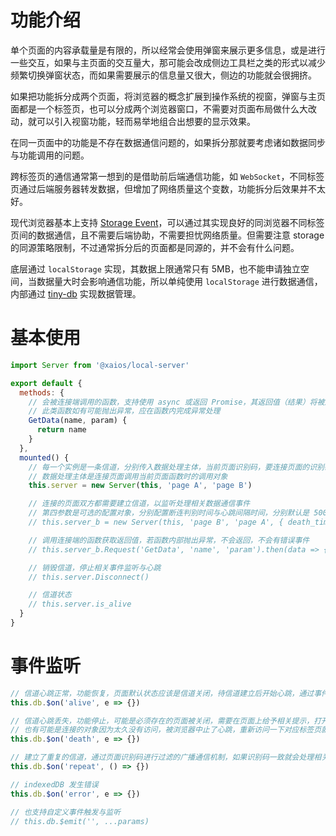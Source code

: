 # 功能介绍

单个页面的内容承载量是有限的，所以经常会使用弹窗来展示更多信息，或是进行一些交互，如果与主页面的交互量大，那可能会改成侧边工具栏之类的形式以减少频繁切换弹窗状态，而如果需要展示的信息量又很大，侧边的功能就会很拥挤。

如果把功能拆分成两个页面，将浏览器的概念扩展到操作系统的视窗，弹窗与主页面都是一个标签页，也可以分成两个浏览器窗口，不需要对页面布局做什么大改动，就可以引入视窗功能，轻而易举地组合出想要的显示效果。

在同一页面中的功能是不存在数据通信问题的，如果拆分那就要考虑诸如数据同步与功能调用的问题。

跨标签页的通信通常第一想到的是借助前后端通信功能，如 `WebSocket`，不同标签页通过后端服务器转发数据，但增加了网络质量这个变数，功能拆分后效果并不太好。

现代浏览器基本上支持 [Storage Event](https://developer.mozilla.org/zh-CN/docs/Web/API/Window/storage_event)，可以通过其实现良好的同浏览器不同标签页间的数据通信，且不需要后端协助，不需要担忧网络质量。但需要注意 storage 的同源策略限制，不过通常拆分后的页面都是同源的，并不会有什么问题。

底层通过 `localStorage` 实现，其数据上限通常只有 5MB，也不能申请独立空间，当数据量大时会影响通信功能，所以单纯使用 `localStorage` 进行数据通信，内部通过 [tiny-db](https://www.npmjs.com/package/@xaios/tiny-db) 实现数据管理。

# 基本使用

```javascript
import Server from '@xaios/local-server'

export default {
  methods: {
    // 会被连接端调用的函数，支持使用 async 或返回 Promise，其返回值（结果）将被返回给调用端
    // 此类函数如有可能抛出异常，应在函数内完成异常处理
    GetData(name, param) {
      return name
    }
  },
  mounted() {
    // 每一个实例是一条信道，分别传入数据处理主体，当前页面识别码，要连接页面的识别码
    // 数据处理主体是连接页面调用当前页面函数时的调用对象
    this.server = new Server(this, 'page A', 'page B')

    // 连接的页面双方都需要建立信道，以监听处理相关数据通信事件
    // 第四参数是可选的配置对象，分别配置断连判别时间与心跳间隔时间，分别默认是 5000 与 4000，单位毫秒
    // this.server_b = new Server(this, 'page B', 'page A', { death_time, heart_time })

    // 调用连接端的函数获取返回值，若函数内部抛出异常，不会返回，不会有错误事件
    // this.server_b.Request('GetData', 'name', 'param').then(data => {})

    // 销毁信道，停止相关事件监听与心跳
    // this.server.Disconnect()

    // 信道状态
    // this.server.is_alive
  }
}
```

# 事件监听

```javascript
// 信道心跳正常，功能恢复，页面默认状态应该是信道关闭，待信道建立后开始心跳，通过事件更新状态
this.db.$on('alive', e => {})

// 信道心跳丢失，功能停止，可能是必须存在的页面被关闭，需要在页面上给予相关提示，打开指定页面
// 也有可能是连接的对象因为太久没有访问，被浏览器中止了心跳，重新访问一下对应标签页就可以恢复
this.db.$on('death', e => {})

// 建立了重复的信道，通过页面识别码进行过滤的广播通信机制，如果识别码一致就会处理相关数据，页面重复不能保证数据来源
this.db.$on('repeat', () => {})

// indexedDB 发生错误
this.db.$on('error', e => {})

// 也支持自定义事件触发与监听
// this.db.$emit('', ...params)
```
